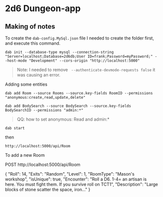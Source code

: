 # 2d6 Dungeon-app


## Making of notes

To create the `dab-config.MySql.json` file I needed to create the folder first, and execute this command.

```
dab init --database-type mysql --connection-string "Server=localhost;Database=2d6db;User ID=frank;Password=myPassword;" --host-mode "Development" --cors-origin "http://localhost:5000" 
```

> Note: I needed to remove ` --authenticate-devmode-requests false` it was causing an error.

Adding some entities

```
dab add Room --source Rooms --source.key-fields RoomID --permissions "anonymous:create,read,update,delete"
```

```
dab add BodySearch --source BodySearch --source.key-fields BodySearchID --permissions "admin:*"
```

> QQ: how to set anonymous: Read and admin:*

```
dab start 
```


then 

```
http://localhost:5000/api/Room
```

To add a new Room 

POST http://localhost:5000/api/Room

{
	"Roll": 14,
	"Exits": "Random",
	"Level": 1,
	"RoomType": "Mason's workshop",
	"isUnique": true,
	"Encounter": "Roll a D6. 1-4= an artisan is here. You must fight them. If you survive roll on TCT1",
	"Description": "Large blocks of stone scatter the space, iron..."
}